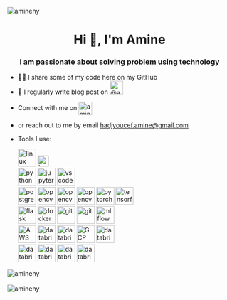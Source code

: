 
<p align="left">
    <img src="https://komarev.com/ghpvc/?username=aminehy" alt="aminehy" />
</p>


<h1 align="center">Hi 👋, I'm Amine</h1>
<h3 align="center"> I am passionate about solving problem using technology</h3>


- 👨‍💻 I share some of my code here on my GitHub
- 📝 I regularly write blog post on  <a href="https://amine-hy.medium.com/" target="blank"><img src="https://cdn.jsdelivr.net/npm/simple-icons@3.0.1/icons/medium.svg" alt="@amine_hy" height="30" width="30" /></a>

</p>

- Connect with me on <a href="https://linkedin.com/in/aminehy" target="blank"><img align="center" src="https://cdn.jsdelivr.net/npm/simple-icons@3.0.1/icons/linkedin.svg" alt="aminehy" height="30" width="30" /></a>

- or reach out to me by email [hadjyoucef.amine@gmail.com](mailto:hadjyoucef.amine@gmail.com)

- Tools I use:

    <p align="left">
        <img src="https://www.vectorlogo.zone/logos/linux/linux-ar21.svg" alt="linux" height="40"/>
        <img src="https://www.vectorlogo.zone/logos/gnu_bash/gnu_bash-official.svg" alt="bash" height="25"/>
        <br>
        <img src="https://www.vectorlogo.zone/logos/python/python-official.svg" alt="python" height="40"/>
        <img src="https://www.vectorlogo.zone/logos/jupyter/jupyter-ar21.svg" alt="jupyter" height="40"/>
        <img src="https://www.vectorlogo.zone/logos/visualstudio_code/visualstudio_code-ar21.svg" alt="vscode" height="40"/>
        <br>
        <img src="https://www.vectorlogo.zone/logos/postgresql/postgresql-ar21.svg" alt="postgreSQL" height="40"/>
        <img src="https://www.vectorlogo.zone/logos/apache_spark/apache_spark-ar21.svg" alt="opencv" height="40"/>
        <img src="https://www.vectorlogo.zone/logos/numpy/numpy-ar21.svg" alt="opencv" height="40"/>
        <img src="https://www.vectorlogo.zone/logos/opencv/opencv-ar21.svg" alt="opencv" height="40"/>
        <img src="https://www.vectorlogo.zone/logos/pytorch/pytorch-icon.svg" alt="pytorch" height="40"/>
        <img src="https://www.vectorlogo.zone/logos/tensorflow/tensorflow-ar21.svg" alt="tensorflow" height="40"/>
        <br>
        <img src="https://www.vectorlogo.zone/logos/pocoo_flask/pocoo_flask-ar21.svg" alt="flask" height="40"/>
        <img src="https://www.vectorlogo.zone/logos/docker/docker-official.svg" alt="docker" height="40"/>
        <img src="https://www.vectorlogo.zone/logos/git-scm/git-scm-icon.svg" alt="git" height="40"/>
        <img src="https://www.vectorlogo.zone/logos/gitlab/gitlab-ar21.svg" alt="git" height="40"/>
        <img src="https://www.mlflow.org/docs/latest/_static/MLflow-logo-final-black.png" alt="mlflow" height="40"/>
        <br>
        <img src="https://www.vectorlogo.zone/logos/amazon_aws/amazon_aws-ar21.svg" alt="AWS" height="40"/>
        <img src="https://www.vectorlogo.zone/logos/databricks/databricks-ar21.svg" alt="databricks" height="40"/>
        <img src="https://www.vectorlogo.zone/logos/microsoft_azure/microsoft_azure-ar21.svg" alt="databricks" height="40"/>
        <img src="https://www.vectorlogo.zone/logos/google_cloud/google_cloud-ar21.svg" alt="GCP" height="40"/>
        <img src="https://www.vectorlogo.zone/logos/databricks/databricks-ar21.svg" alt="databricks" height="40"/>
        <br>
        <img src="https://www.vectorlogo.zone/logos/json/json-ar21.svg" alt="databricks" height="40"/>
        <img src="https://www.vectorlogo.zone/logos/yaml/yaml-ar21.svg" alt="databricks" height="40"/>
        <img src="https://www.vectorlogo.zone/logos/qgis/qgis-ar21.svg" alt="databricks" height="40"/>
        <img src="https://www.vectorlogo.zone/logos/microsoft_powerbi/microsoft_powerbi-ar21.svg" alt="databricks" height="40"/>

    </p>


<img align="center" alt="aminehy" src="https://github-readme-stats.vercel.app/api/top-langs/?username=aminehy&layout=compact&hide=html"/>
<br>
<br>
<img align="center" src="https://github-readme-stats.vercel.app/api?username=aminehy&show_icons=true" alt="aminehy" />

